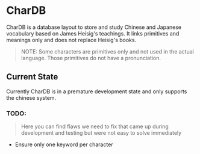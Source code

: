 # CharDB

CharDB is a database layout to store and study Chinese and Japanese vocabulary based on James Heisig's teachings. It links primitives and meanings only and does not replace Heisig's books.

> NOTE: Some characters are primitives only and not used in the actual language. Those primitives do not have a pronunciation.

## Current State

Currently CharDB is in a premature development state and only supports the chinese system.

### TODO:

> Here you can find flaws we need to fix that came up during development and testing but were not easy to solve immediately

 - Ensure only one keyword per character